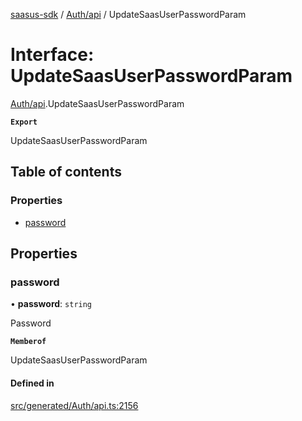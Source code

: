 [saasus-sdk](../README.md) / [Auth/api](../modules/Auth_api.md) / UpdateSaasUserPasswordParam

# Interface: UpdateSaasUserPasswordParam

[Auth/api](../modules/Auth_api.md).UpdateSaasUserPasswordParam

**`Export`**

UpdateSaasUserPasswordParam

## Table of contents

### Properties

- [password](Auth_api.UpdateSaasUserPasswordParam.md#password)

## Properties

### password

• **password**: `string`

Password

**`Memberof`**

UpdateSaasUserPasswordParam

#### Defined in

[src/generated/Auth/api.ts:2156](https://github.com/saasus-platform/saasus-sdk-javascript/blob/2c78b0a/src/generated/Auth/api.ts#L2156)
